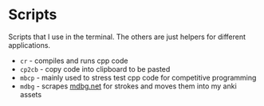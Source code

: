 # Scripts

Scripts that I use in the terminal. The others are just helpers for different applications.

- `cr` - compiles and runs cpp code
- `cp2cb` - copy code into clipboard to be pasted
- `mbcp` - mainly used to stress test cpp code for competitive programming
- `mdbg` - scrapes [mdbg.net](https://www.mdbg.net/chinese/dictionary) for strokes and moves them into my anki assets
